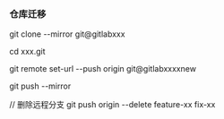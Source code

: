 ### 仓库迁移

git clone --mirror git@gitlabxxx

cd xxx.git

git remote set-url --push origin git@gitlabxxxxnew
  
git push --mirror

// 删除远程分支
git push origin --delete feature-xx  fix-xx
